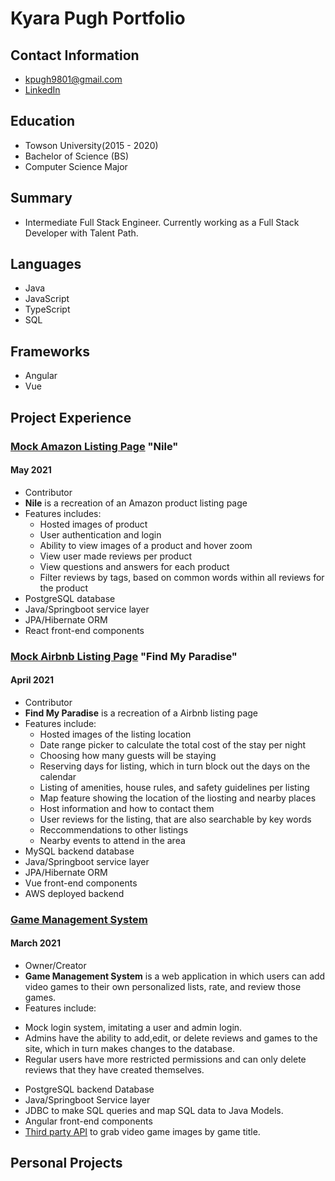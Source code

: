 # Kyara Pugh Portfolio

## Contact Information
* kpugh9801@gmail.com
* [LinkedIn](https://www.linkedin.com/in/kyara-pugh-46b56616b/)

## Education
* Towson University(2015 - 2020)
* Bachelor of Science (BS)
* Computer Science Major

## Summary
* Intermediate Full Stack Engineer. Currently working as a Full Stack Developer with Talent Path.

## Languages
* Java 
* JavaScript
* TypeScript 
* SQL

## Frameworks
* Angular
* Vue

## Project Experience

### [Mock Amazon Listing Page](https://github.com/Smelser-Squad/Nile) "Nile"
#### May 2021
* Contributor
* **Nile** is a recreation of an Amazon product listing page
* Features includes:
  - Hosted images of product
  - User authentication and login
  - Ability to view images of a product and hover zoom
  - View user made reviews per product
  - View questions and answers for each product
  - Filter reviews by tags, based on common words within all reviews for the product
* PostgreSQL database
* Java/Springboot service layer
* JPA/Hibernate ORM
* React front-end components

### [Mock Airbnb Listing Page](https://github.com/Smelser-Squad/FindMyParadise) "Find My Paradise"
#### April 2021
* Contributor
* **Find My Paradise** is a recreation of a Airbnb listing page 
* Features include:
  - Hosted images of the listing location
  - Date range picker to calculate the total cost of the stay per night
  - Choosing how many guests will be staying
  - Reserving days for listing, which in turn block out the days on the calendar 
  - Listing of amenities, house rules, and safety guidelines per listing
  - Map feature showing the location of the liosting and nearby places
  - Host information and how to contact them
  - User reviews for the listing, that are also searchable by key words
  - Reccommendations to other listings
  - Nearby events to attend in the area
* MySQL backend database
* Java/Springboot service layer
* JPA/Hibernate ORM
* Vue front-end components
* AWS deployed backend


### [Game Management System](https://github.com/kpugh97/game-management-repo)
#### March 2021
* Owner/Creator
* **Game Management System** is a web application in which users can add video games to their own personalized lists, rate, and review those games. 
 * Features include:
  - Mock login system, imitating a user and admin login.
  - Admins have the ability to add,edit, or delete reviews and games to the site, which in turn makes changes to the database.
  - Regular users have more restricted permissions and can only delete reviews that they have created themselves.
* PostgreSQL backend Database
* Java/Springboot Service layer
* JDBC to make SQL queries and map SQL data to Java Models.
* Angular front-end components
* [Third party API](https://www.giantbomb.com/forums/api-developers-3017/giantbomb-api-feature-requests-389137/) to grab video game images by game title.


## Personal Projects
